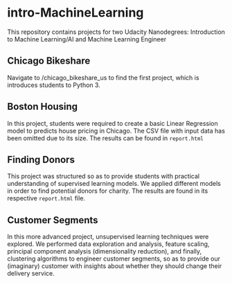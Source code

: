 # intro-MachineLearning
This repository contains projects for two Udacity Nanodegrees: Introduction to Machine Learning/AI and Machine Learning Engineer

## Chicago Bikeshare
Navigate to /chicago_bikeshare_us to find the first project, which is introduces students to Python 3.

## Boston Housing
In this project, students were required to create a basic Linear Regression model to predicts house pricing in Chicago. The CSV file with input data has been omitted due to its size. The results can be found in `report.html`

## Finding Donors
This project was structured so as to provide students with practical understanding of supervised learning models. We applied different models in order to find potential donors for charity. The results are found in its respective `report.html` file.

## Customer Segments
In this more advanced project, unsupervised learning techniques were explored. We performed data exploration and analysis, feature scaling, principal component analysis (dimensionality reduction), and finally, clustering algorithms to engineer customer segments, so as to provide our (imaginary) customer with insights about whether they should change their delivery service.
